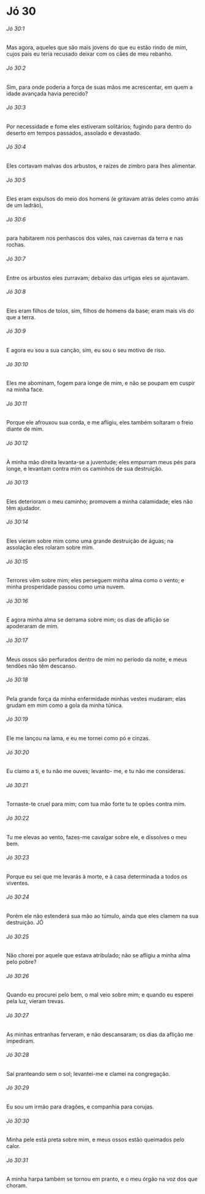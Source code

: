 # Jó 30

###### Jó 30:1

Mas agora, aqueles que são mais jovens do que eu estão rindo de mim, cujos pais eu teria recusado deixar com os cães de meu rebanho.

###### Jó 30:2

Sim, para onde poderia a força de suas mãos me acrescentar, em quem a idade avançada havia perecido?

###### Jó 30:3

Por necessidade e fome eles estiveram solitários; fugindo para dentro do deserto em tempos passados, assolado e devastado.

###### Jó 30:4

Eles cortavam malvas dos arbustos, e raízes de zimbro para lhes alimentar.

###### Jó 30:5

Eles eram expulsos do meio dos homens (e gritavam atrás deles como atrás de um ladrão),

###### Jó 30:6

para habitarem nos penhascos dos vales, nas cavernas da terra e nas rochas.

###### Jó 30:7

Entre os arbustos eles zurravam; debaixo das urtigas eles se ajuntavam.

###### Jó 30:8

Eles eram filhos de tolos, sim, filhos de homens da base; eram mais vis do que a terra.

###### Jó 30:9

E agora eu sou a sua canção, sim, eu sou o seu motivo de riso.

###### Jó 30:10

Eles me abominam, fogem para longe de mim, e não se poupam em cuspir na minha face.

###### Jó 30:11

Porque ele afrouxou sua corda, e me afligiu, eles também soltaram o freio diante de mim.

###### Jó 30:12

À minha mão direita levanta-se a juventude; eles empurram meus pés para longe, e levantam contra mim os caminhos de sua destruição.

###### Jó 30:13

Eles deterioram o meu caminho; promovem a minha calamidade; eles não têm ajudador.

###### Jó 30:14

Eles vieram sobre mim como uma grande destruição de águas; na assolação eles rolaram sobre mim.

###### Jó 30:15

Terrores vêm sobre mim; eles perseguem minha alma como o vento; e minha prosperidade passou como uma nuvem.

###### Jó 30:16

E agora minha alma se derrama sobre mim; os dias de aflição se apoderaram de mim.

###### Jó 30:17

Meus ossos são perfurados dentro de mim no período da noite, e meus tendões não têm descanso.

###### Jó 30:18

Pela grande força da minha enfermidade minhas vestes mudaram; elas grudam em mim como a gola da minha túnica.

###### Jó 30:19

Ele me lançou na lama, e eu me tornei como pó e cinzas.

###### Jó 30:20

Eu clamo a ti, e tu não me ouves; levanto- me, e tu não me consideras.

###### Jó 30:21

Tornaste-te cruel para mim; com tua mão forte tu te opões contra mim.

###### Jó 30:22

Tu me elevas ao vento, fazes-me cavalgar sobre ele, e dissolves o meu bem.

###### Jó 30:23

Porque eu sei que me levarás à morte, e à casa determinada a todos os viventes.

###### Jó 30:24

Porém ele não estenderá sua mão ao túmulo, ainda que eles clamem na sua destruição. JÓ

###### Jó 30:25

Não chorei por aquele que estava atribulado; não se afligiu a minha alma pelo pobre?

###### Jó 30:26

Quando eu procurei pelo bem, o mal veio sobre mim; e quando eu esperei pela luz, vieram trevas.

###### Jó 30:27

As minhas entranhas ferveram, e não descansaram; os dias da aflição me impediram.

###### Jó 30:28

Saí pranteando sem o sol; levantei-me e clamei na congregação.

###### Jó 30:29

Eu sou um irmão para dragões, e companhia para corujas.

###### Jó 30:30

Minha pele está preta sobre mim, e meus ossos estão queimados pelo calor.

###### Jó 30:31

A minha harpa também se tornou em pranto, e o meu órgão na voz dos que choram.

